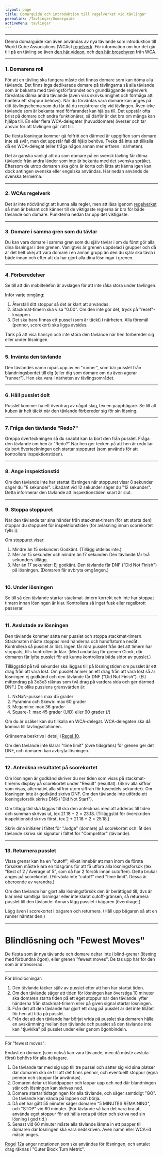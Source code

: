 ```yaml
---
layout: page
title: Domarguide och introduktion till regelverket vid tävlingar
permalink: /Tavlingar/Domarguide
activeMenu: tavlingar
---
```

---

Denna domarguide kan även användas av nya tävlande som introduktion till World Cube Associations (WCAs) [regelverk](https://www.worldcubeassociation.org/regulations/). För information om hur det går till på en tävling se även [den här videon](https://www.youtube.com/watch?v=dPL3eV-A0ww), och [den här broschyren](https://www.worldcubeassociation.org/files/WCA_Competition_Tutorial.pdf) från WCA.

---
### 1. Domarens roll

För att en tävling ska fungera måste det finnas domare som kan döma alla tävlande. Det finns inga dedikerade domare på tävlingarna så alla tävlande som är bekanta med tävlingsförfarandet och grundläggande reglerverk förväntas döma andra tävlande (även viss skrivkunnighet och förmåga att hantera ett stoppur behövs). När du förväntas vara domare kan anges på ditt tävlingschema som du får då du registrerar dig vid tävlingen. Även icke tävlande som är bekanta med förfarandet kan hjälpa till. Det uppstår ofta brist på domare och andra funktionärer, så därför är det bra om många kan hjälpa till. En eller flera WCA-delegater (huvuddomare) överser och tar ansvar för att tävlingen går rätt till.

De flesta lösningar kommer gå felfritt och därmed är uppgiften som domare inte så svår, men det uppstår fall då hjälp behövs. Tveka då inte att tillkalla då en WCA-delegat (eller fråga någon annan mer erfaren i närheten).

Det är ganska vanligt att du som domare på en svensk tävling får döma tävlande från andra länder som inte är bekanta med det svenska språket. Eftersom de utrop domaren ska göra är korta och lätta att känna igen kan dock antingen svenska eller engelska användas. Här nedan används de svenska termerna.


---
### 2. WCAs regelverk

Det är inte nödvändigt att kunna alla regler, men att läsa igenom [regelverket](https://www.worldcubeassociation.org/regulations/) så man är bekant och känner till de viktigaste reglerna är bra för både tävlande och domare. Punkterna nedan tar upp det viktigaste.

---
### 3. Domare i samma gren som du tävlar

Du kan vara domare i samma gren som du själv tävlar i om du först gör alla dina lösningar i den grenen. Vanligtvis är grenen uppdelad i grupper och då är det helt okej att vara domare i en annan grupp än den du själv ska tävla i både innan och efter att du har gjort alla dina lösningar i grenen.

---
### 4. Förberedelser

Se till att din mobiltelefon är avslagen för att inte råka störa under tävlingen.

Inför varje omgång:
1. Återställ ditt stoppur så det är klart att användas.
1. Stackmat-timern ska visa "0.00". Om den inte gör det, tryck på "reset"-knappen.
1. Det ska bara finnas ett pussel (som är täckt) i närheten. Alla föremål (pennor, scorekort) ska ligga avsides.

Tänk på att visa hänsyn och inte störa den tävlande när hen förbereder sig eller under lösningen.

---
### 5. Invänta den tävlande
Den tävlandes namn ropas upp av en "runner", som bär pusslet från blandningsbordet till dig (eller dig som domare om du även agerar "runner"). Hen ska vara i närheten av tävlingsområdet.

---
### 6. Håll pusslet dolt
Pusslet kommer ha ett överdrag av något slag, tex en pappbägare. Se till att kuben är helt täckt när den tävlande förbereder sig för sin lösning.

---
### 7. Fråga den tävlande "Redo?"
Greppa överteckningen så du snabbt kan ta bort den från pusslet. Fråga den tävlande om hen är "Redo?" När hen ger tecken på att hen är redo tar du bort överteckningen och startar stoppuret (som används för att kontrollera inspektionstiden).

---
### 8. Ange inspektionstid
Om den tävlande inte har startat lösningen när stoppuret visar 8 sekunder säger du "8 sekunder". Likadant vid 12 sekunder säger du "12 sekunder". Detta informerar den tävlande att inspektionstiden snart är slut.

---
### 9. Stoppa stoppuret
När den tävlande tar sina händer från stackmat-timern (för att starta den) stoppar du stoppuret för inspektionstiden (för avläsning innan scorekortet fylls i).

Om stoppuret visar:

1. Mindre än 15 sekunder: Godkänt. (Tillägg utdelas inte.)
1. Mer än 15 sekunder och mindre än 17 sekunder: Den tävlande får två sekunders tillägg.
1. Mer än 17 sekunder: Ej godkänt. Den tävlande får DNF ("Did Not Finish") på lösningen. (Domaren får avbryta omgången.)

---
### 10. Under lösningen
Se till så den tävlande startar stackmat-timern korrekt och inte har stoppat timern innan lösningen är klar. Kontrollera så inget fusk eller regelbrott passerar.

---
### 11. Avslutade av lösningen
Den tävlande kommer sätta ner pusslet och stoppa stackmat-timern. Stackmaten måste stoppas med händerna och handflatorna nedåt. Kontrollera så pusslet är löst. Ingen får röra pusslet från det att timern har stoppats, tills kontrollen är klar. (Med undantag för grenen Clock, där domaren får lyfta pusslet för att kunna kontrollera båda sidor av pusslet.)

Tilläggstid på två sekunder ska läggas till på lösningstiden om pusslet är ett drag från att vara löst. Om pusslet är mer än ett drag från att vara löst så är lösningen ej godkänd och den tävlande får DNF ("Did Not Finish"). (Ett mittendrag på 3x3x3 räknas som två drag på vardera sida och ger därmed DNF.) De olika pusslens gränsvärden är:

1. NxNxN-pussel: max 45 grader
1. Pyraminx och Skewb: max 60 grader
1. Megaminx: max 36 grader
1. Square-1: max 45 grader (U/D) eller 90 grader (/)

Om du är osäker kan du tillkalla en WCA-delegat. WCA-delegaten ska då komma till tävlingsstationen.

Gränserna beskrivs i detalj i [Regel 10](https://www.worldcubeassociation.org/regulations/#article-10-solved-state).

Om den tävlande inte klarar "time limit" (övre tidsgräns) för grenen ger det DNF, och domaren kan avbryta lösningen.

---
### 12. Anteckna resultatet på scorekortet

Om lösningen är godkänd skriver du ner tiden som visas på stackmat-timerns display på scorekortet under "Result" (resultat). (Skriv alla siffror som visas, alternativt alla siffror utom siffran för tusendels sekunder). Om lösningen inte är godkänd skrivs DNF. Om den tävlande inte utförde ett lösningsförsök skrivs DNS ("Did Not Start").

Om tilläggstid ska läggas till ska den antecknas med att adderas till tiden och summan skrivas ut, tex 21.18 + 2 = 23.18. (Tilläggstid för överskriden inspektionstid skrivs först, tex 2 + 21.18 + 2 = 25.18.)

Skriv dina initialer i fältet för "Judge" (domare) på scorekortet och låt den tävlande skriva sin signatur i fältet för "Competitor" (tävlande).

---
### 13. Returnera pusslet

Vissa grenar kan ha en "cutoff", vilket innebär att man inom de första försöken måste klara en tidsgräns för att få utföra alla lösningsförsök (tex “Best of 2 / Average of 5”, som då har 2 försök innan cutoffen). Detta brukar anges på scorekortet. (Förväxla inte "cutoff" med "time limit". Dessa är oberoende av varandra.)

Om den tävlande har gjort alla lösningsförsök den är berättigad till, dvs är klar med samtliga lösningar eller inte klarat cutoff-gränsen, så returnera pusslet till den tävlande. Annars lägg pusslet i bägaren (överdraget).

Lägg även i scorekortet i bägaren och returnera. (Håll upp bägaren så att en runner hämtar den.)

---

# Blindlösning och "Fewest Moves"

De flesta som är nya tävlande och domare deltar inte i blind-grenar (lösning med förbundna ögon), eller grenen "fewest moves". De tas upp här för den som är intresserad.

---

För blindlösningar:

1. Den tävlande täcker själv av pusslet efter att hen har startat tiden.
2. Om den tävlande säger att tiden för lösningen kan överstiga 10 minuter ska domaren starta tiden på ett eget stoppur när den tävlande lyfter händerna från stackmat-timern eller på given signal startar lösningen.
3. Från det att den tävlande har gjort ett drag på pusslet är det inte tillåtet för hen att titta på pusslet.
4. Från det att den tävlande har börjat vrida på pusslet ska domaren hålla en avskärmning mellan den tävlande och pusslet så den tävlande inte kan "tjuvkika" på pusslet under eller genom ögonbindeln.

---

För "fewest moves":

Endast en domare (som också kan vara tävlande, men då måste avsluta först) behövs för alla deltagare.

1. De tävlande tar med sig upp till tre pussel och sätter sig vid sina platser där domaren ska se till att det finns pennor, och eventuellt stoppur (egna pennor och stoppur får användas).
2. Domaren delar ut kladdpapper och lappar upp och ned där blandningen står och lösningen kan skrivas ned.
3. Domare startar tidtagningen för alla tävlande, och säger samtidigt "GO". De tävlande kan vända på lappen och börja.
4. Då det har gått 55 minuter säger domaren "5 MINUTES REMAINING", och "STOP" vid 60 minuter. (För tävlande så kan det vara bra att använda eget stoppur för att hålla reda på tiden och skriva ned sin lösning i god tid.)
5. Senast vid 60 minuter måste alla tävlande lämna in ett papper till domaren där lösningen ska vara nedskriven. Även namn eller WCA-id måste anges.

[Regel 12a](https://www.worldcubeassociation.org/regulations/#12a) anger notationen som ska användas för lösningen, och antalet drag räknas i "Outer Block Turn Metric".

